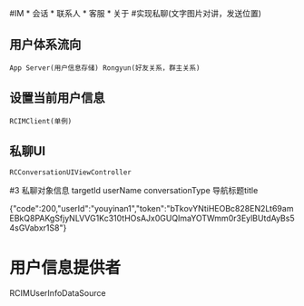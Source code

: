 #IM 
	* 会话 
	* 联系人 
	* 客服 
	* 关于
#实现私聊(文字图片对讲，发送位置)
## 用户体系流向
	App Server(用户信息存储) Rongyun(好友关系，群主关系)
## 设置当前用户信息
	RCIMClient(单例)
## 私聊UI
	RCConversationUIViewController
#3 私聊对象信息
	targetId
	userName
	conversationType
	导航标题title

{"code":200,"userId":"youyinan1","token":"bTkovYNtiHEOBc828EN2Lt69amEBkQ8PAKgSfjyNLVVG1Kc310tHOsAJx0GUQImaYOTWmm0r3EylBUtdAyBs54sGVabxr1S8"}

# 用户信息提供者
RCIMUserInfoDataSource
